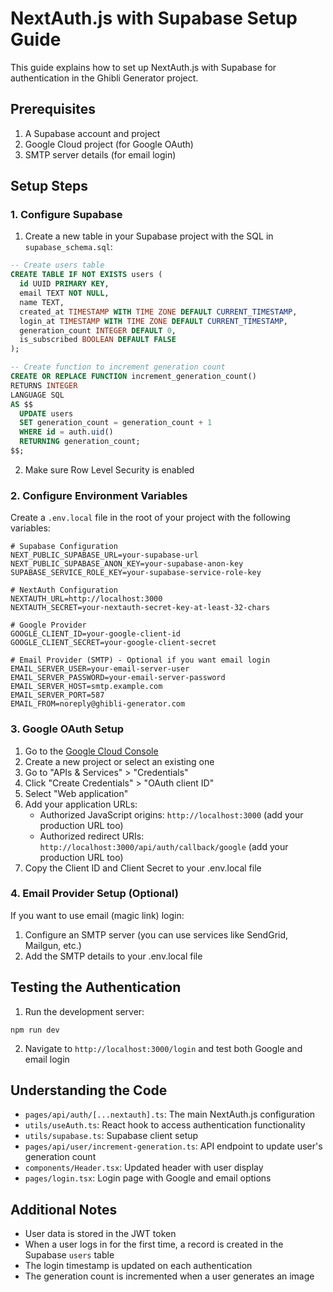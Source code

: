 # NextAuth.js with Supabase Setup Guide

This guide explains how to set up NextAuth.js with Supabase for authentication in the Ghibli Generator project.

## Prerequisites

1. A Supabase account and project
2. Google Cloud project (for Google OAuth)
3. SMTP server details (for email login)

## Setup Steps

### 1. Configure Supabase

1. Create a new table in your Supabase project with the SQL in `supabase_schema.sql`:

```sql
-- Create users table
CREATE TABLE IF NOT EXISTS users (
  id UUID PRIMARY KEY,
  email TEXT NOT NULL,
  name TEXT,
  created_at TIMESTAMP WITH TIME ZONE DEFAULT CURRENT_TIMESTAMP,
  login_at TIMESTAMP WITH TIME ZONE DEFAULT CURRENT_TIMESTAMP,
  generation_count INTEGER DEFAULT 0,
  is_subscribed BOOLEAN DEFAULT FALSE
);

-- Create function to increment generation count
CREATE OR REPLACE FUNCTION increment_generation_count()
RETURNS INTEGER
LANGUAGE SQL
AS $$
  UPDATE users
  SET generation_count = generation_count + 1
  WHERE id = auth.uid()
  RETURNING generation_count;
$$;
```

2. Make sure Row Level Security is enabled

### 2. Configure Environment Variables

Create a `.env.local` file in the root of your project with the following variables:

```
# Supabase Configuration
NEXT_PUBLIC_SUPABASE_URL=your-supabase-url
NEXT_PUBLIC_SUPABASE_ANON_KEY=your-supabase-anon-key
SUPABASE_SERVICE_ROLE_KEY=your-supabase-service-role-key

# NextAuth Configuration
NEXTAUTH_URL=http://localhost:3000
NEXTAUTH_SECRET=your-nextauth-secret-key-at-least-32-chars

# Google Provider
GOOGLE_CLIENT_ID=your-google-client-id
GOOGLE_CLIENT_SECRET=your-google-client-secret

# Email Provider (SMTP) - Optional if you want email login
EMAIL_SERVER_USER=your-email-server-user
EMAIL_SERVER_PASSWORD=your-email-server-password
EMAIL_SERVER_HOST=smtp.example.com
EMAIL_SERVER_PORT=587
EMAIL_FROM=noreply@ghibli-generator.com
```

### 3. Google OAuth Setup

1. Go to the [Google Cloud Console](https://console.cloud.google.com/)
2. Create a new project or select an existing one
3. Go to "APIs & Services" > "Credentials"
4. Click "Create Credentials" > "OAuth client ID"
5. Select "Web application"
6. Add your application URLs:
   - Authorized JavaScript origins: `http://localhost:3000` (add your production URL too)
   - Authorized redirect URIs: `http://localhost:3000/api/auth/callback/google` (add your production URL too)
7. Copy the Client ID and Client Secret to your .env.local file

### 4. Email Provider Setup (Optional)

If you want to use email (magic link) login:

1. Configure an SMTP server (you can use services like SendGrid, Mailgun, etc.)
2. Add the SMTP details to your .env.local file

## Testing the Authentication

1. Run the development server:
```
npm run dev
```

2. Navigate to `http://localhost:3000/login` and test both Google and email login

## Understanding the Code

- `pages/api/auth/[...nextauth].ts`: The main NextAuth.js configuration
- `utils/useAuth.ts`: React hook to access authentication functionality
- `utils/supabase.ts`: Supabase client setup
- `pages/api/user/increment-generation.ts`: API endpoint to update user's generation count
- `components/Header.tsx`: Updated header with user display
- `pages/login.tsx`: Login page with Google and email options

## Additional Notes

- User data is stored in the JWT token
- When a user logs in for the first time, a record is created in the Supabase `users` table
- The login timestamp is updated on each authentication
- The generation count is incremented when a user generates an image